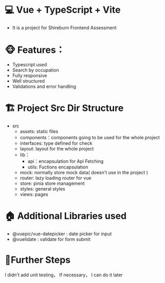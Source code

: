 # 💻 Vue + TypeScript + Vite

- It is a project for Shireburn Frontend Assessment

# 🐵 Features：

- Typescript used
- Search by occupation
- Fully responsive
- Well structured
- Validations and error handling

# 🏗️ Project Src Dir Structure

- src
  - assets: static files
  - components：components going to be used for the whole project
  - interfaces: type defined for check
  - layout: layout for the whole project
  - lib：
    - api：encapsulation for Api Fetching
    - utils: Fuctions encapsulation
  - mock: normally store mock data( doesn't use in the project )
  - router: lazy loading router for vue
  - store: pinia store management
  - styles: general styles
  - views: pages

# 🏠 Additional Libraries used

- @vuepic/vue-datepicker : date picker for input
- @vuelidate : validate for form submit

# 🎯Further Steps

I didn't add unit testing， If necessary， I can do it later
